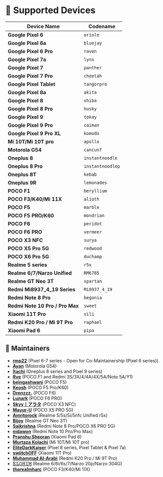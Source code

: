 # 📱 Supported Devices  

| Device Name                | Codename     |
|----------------------------|--------------|
| **Google Pixel 6**         | `oriole`     |
| **Google Pixel 6a**        | `bluejay`    |
| **Google Pixel 6 Pro**     | `raven`      |
| **Google Pixel 7a**        | `lynx`       |
| **Google Pixel 7**         | `panther`    |
| **Google Pixel 7 Pro**     | `cheetah`    |
| **Google Pixel Tablet**    | `tangorpro`  |
| **Google Pixel 8a**        | `akita`      |
| **Google Pixel 8**         | `shiba`      |
| **Google Pixel 8 Pro**     | `husky`      |
| **Google Pixel 9**         | `tokay`      |
| **Google Pixel 9 Pro**     | `caiman`     |
| **Google Pixel 9 Pro XL**  | `komodo`     |
| **Mi 10T/Mi 10T pro**      | `apollo`     |
| **Motorola G54**           | `cancunf`    |
| **Oneplus 8**              | `instantnoodle`|
| **Oneplus 8 Pro**          | `instantnoodlep`|
| **Oneplus 8T**             | `kebab`      |
| **Oneplus 9R**             | `lemonades`  |
| **POCO F1**                | `beryllium`  |
| **POCO F3/K40/Mi 11X**     | `alioth`     |
| **POCO F5**                | `marble`     |
| **POCO F5 PRO/K60**            | `mondrian`   |
| **POCO F6**                | `peridot`    |
| **POCO F6 PRO**            | `vermeer`    |
| **POCO X3 NFC**            | `surya`      |
| **POCO X5 Pro 5G**         | `redwood`    |
| **POCO X6 Pro 5G**         | `duchamp`    |
| **Realme 5 series**        | `r5x`        |
| **Realme 6/7/Narzo Unified**    | `RM6785`     |
| **Realme GT Neo 3T**       | `spartan`    |
| **Redmi Mi8937_4_19 Series**    | `Mi8937_4_19`     |
| **Redmi Note 8 Pro**       | `begonia`    |
| **Redmi Note 10 Pro / Pro Max**      | `sweet`      |
| **Xiaomi 11T Pro**         | `vili`       |
| **Redmi K20 Pro / Mi 9T Pro**           | `raphael`       |
| **Xiaomi Pad 6**           | `pipa`       |

## 👤 Maintainers  
- **[rmp22](https://github.com/rmp22)** (Pixel 6-7 series - Open for Co-Maintainership (Pixel 6 series))
- **[Ayan](https://github.com/not-ayan)** (Motorola G54)
- **[Itachi](https://github.com/manidweep)** (Oneplus 8 series and Pixel 9 series)
- **[Rve](https://github.com/Rve27)** (POCO F1 and Redmi 3S/3X/4/4A/4X/5A/Note 5A/Y1)
- **[beingashwani](https://github.com/beingashwani)** (POCO F5)
- **[Keosh](https://github.com/keosh1)** (POCO F5 Pro/K60)
- **[Drenzzz.](https://github.com/Drenzzz)** (POCO F6)
- **[Lunark](https://github.com/ByteWave1014)** (POCO F6 PRO)
- **[Skyy丨アラタ](https://github.com/HinohArata)** (POCO X3 NFC)
- **[Mayur-U](https://github.com/Mayur-U)** (POCO X5 PRO 5G)
- **[Amritorock](https://github.com/Amritorock)** (Realme 5/5s/5i/5nfc Unified r5x)
- **[Bijoy](https://github.com/bijoyv9)** (Realme GT Neo 3T)
- **[Saikrishna](https://github.com/saikrishna1504)** (Redmi Note 8 Pro/POCO X6 PRO 5G)
- **[eidawon](https://github.com/eidawon)** (Redmi Note 10 Pro/Pro Max)
- **[Pranshu Sheoran](https://github.com/sheoranpranshu)** (Xiaomi Pad 6)
- **[Murtaza Kolachi](https://github.com/MurtazaKolachi)** (Mi 10T/Mi 10T pro)
- **[EliteDarkKaiser](https://github.com/austineyoung2000)** (Pixel 8 series, Pixel Tablet & Pixel 7a)
- **[swiitchOFF](https://github.com/swiitchOFF)** (Xiaomi 11T Pro)
- **[Muhammad Al-Arabi](https://github.com/MohammadAlArabi)** (Redmi K20 Pro / Mi 9T Pro)
- **[𝙴𝙻𝙾𝙷𝙸𝙼](https://github.com/elohim-etz)** (Realme 6/6i/6s/7/Narzo 20p/Narzo 304G)
- **[therealmharc](https://github.com/therealmharc)** (POCO F3/K40/Mi 11X)
